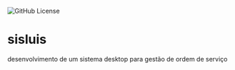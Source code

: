 ![GitHub License](https://img.shields.io/github/license/LuisGustavoRSilva/sisluis)



# sisluis
desenvolvimento de um sistema desktop para gestão de ordem de serviço
